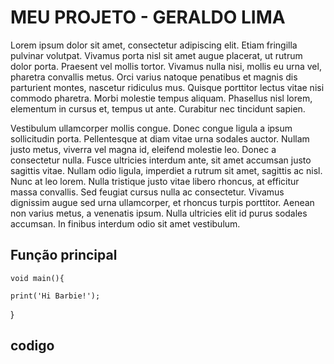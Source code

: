 
# MEU PROJETO - GERALDO LIMA

Lorem ipsum dolor sit amet, consectetur adipiscing elit. Etiam fringilla pulvinar volutpat. Vivamus porta nisl sit amet augue placerat, ut rutrum dolor porta. Praesent vel mollis tortor. Vivamus nulla nisi, mollis eu urna vel, pharetra convallis metus. Orci varius natoque penatibus et magnis dis parturient montes, nascetur ridiculus mus. Quisque porttitor lectus vitae nisi commodo pharetra. Morbi molestie tempus aliquam. Phasellus nisl lorem, elementum in cursus et, tempus ut ante. Curabitur nec tincidunt sapien.

Vestibulum ullamcorper mollis congue. Donec congue ligula a ipsum sollicitudin porta. Pellentesque at diam vitae urna sodales auctor. Nullam justo metus, viverra vel magna id, eleifend molestie leo. Donec a consectetur nulla. Fusce ultricies interdum ante, sit amet accumsan justo sagittis vitae. Nullam odio ligula, imperdiet a rutrum sit amet, sagittis ac nisl. Nunc at leo lorem. Nulla tristique justo vitae libero rhoncus, at efficitur massa convallis. Sed feugiat cursus nulla ac consectetur. Vivamus dignissim augue sed urna ullamcorper, et rhoncus turpis porttitor. Aenean non varius metus, a venenatis ipsum. Nulla ultricies elit id purus sodales accumsan. In finibus interdum odio sit amet vestibulum.



## Função principal

    void main(){

    print('Hi Barbie!');
}


## codigo
